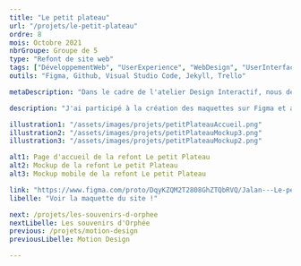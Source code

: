 ```yaml
---
title: "Le petit plateau"
url: "/projets/le-petit-plateau"
ordre: 8
mois: Octobre 2021
nbrGroupe: Groupe de 5
type: "Refont de site web"
tags: ["DéveloppementWeb", "UserExperience", "WebDesign", "UserInterface"]
outils: "Figma, Github, Visual Studio Code, Jekyll, Trello"

metaDescription: "Dans le cadre de l'atelier Design Interactif, nous devions proposer une refonte d'un site web existant. Nous avons choisi le site de compagnie de théâtre bordelaise Le petit plateau. Grâce à un audit complet du site, nous avons identifié les élements à modifier, ajouter et supprimer puis nous avons réalisé une maquette. Nous avons développé le site en HTML et SCSS avec Jekyll."

description: "J'ai participé à la création des maquettes sur Figma et au développement pour la version desktop et la version responsive."

illustration1: "/assets/images/projets/petitPlateauAccueil.png"
illustration2: "/assets/images/projets/petitPlateauMockup3.png"
illustration3: "/assets/images/projets/petitPlateauMockup2.png"

alt1: Page d'accueil de la refont Le petit Plateau
alt2: Mockup de la refont Le petit Plateau
alt3: Mockup mobile de la refont Le petit Plateau

link: "https://www.figma.com/proto/DqyKZQM2T2808GhZTQbRVQ/Jalan---Le-petit-plateau?kind=&node-id=504%3A282&page-id=416%3A2&scaling=contain&show-proto-sidebar=1&starting-point-node-id=504%3A282&viewport=241%2C48%2C0.17"
libelle: "Voir la maquette du site !"

next: /projets/les-souvenirs-d-orphee
nextLibelle: Les souvenirs d'Orphée
previous: /projets/motion-design
previousLibelle: Motion Design

---
```

